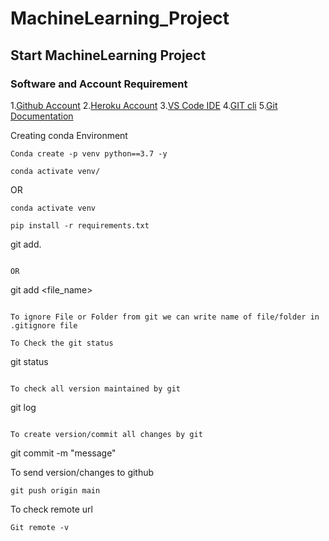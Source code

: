 # MachineLearning_Project
## Start MachineLearning Project

### Software and Account Requirement

1.[Github Account](https://github.com)
2.[Heroku Account](https://dashboard.heroku.com/login)
3.[VS Code IDE](https://code.visualstudio.com/download)
4.[GIT cli](https://git-scm.com/downloads)
5.[Git Documentation](https://git-scm.com/docs/gittutorial)


Creating conda Environment
```
Conda create -p venv python==3.7 -y
```

```
conda activate venv/
```
OR
```
conda activate venv
```

```
pip install -r requirements.txt
```

git add.
```

OR
```
git add <file_name>
```

To ignore File or Folder from git we can write name of file/folder in .gitignore file

To Check the git status
```
git status
```

To check all version maintained by git
```
git log
```

To create version/commit all changes by git
```
git commit -m "message"

To send version/changes to github
```
git push origin main
```

To check remote url
```
Git remote -v
```